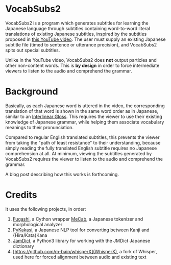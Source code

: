 # VocabSubs2
VocabSubs2 is a program which generates subtitles for learning the Japanese language through subtitles containing word-to-word literal translations of existing Japanese subtitles, inspired by the subtitles proposed in [this YouTube video](https://www.youtube.com/watch?v=3wF91iArEp0). The user must supply an existing Japanese subtitle file (timed to sentence or utterance precision), and VocabSubs2 spits out special subtitles.

Unlike in the YouTube video, VocabSubs2 does **not** output particles and other non-content words. This is **by design** in order to force intermediate viewers to listen to the audio and comprehend the grammar.

# Background
Basically, as each Japanese word is uttered in the video, the corresponding translation of that word is shown in the same word order as in Japanese, similar to an [Interlinear Gloss](https://en.wikipedia.org/wiki/Interlinear_gloss). This requires the viewer to use their existing knowledge of Japanese grammar, while helping them associate vocabulary meanings to their pronunciation.

Compared to regular English translated subtitles, this prevents the viewer from taking the "path of least resistance" to their understanding, because simply reading the fully translated English subtitle requires no Japanese comprehension at all. At minimum, viewing the subtitles generated by VocabSubs2 requires the viewer to listen to the audio and comprehend the grammar.

A blog post describing how this works is forthcoming.

# Credits
It uses the following projects, in order:
1. [Fugashi](https://pypi.org/project/fugashi/), a Cython wrapper [MeCab](https://taku910.github.io/mecab/), a Japanese tokenizer and morphological analyzer
2. [PyKakasi](https://pypi.org/project/pykakasi/), a Japanese NLP tool for converting between Kanji and {Hira/Kata}Kana
3. [JamDict](https://pypi.org/project/jamdict/), a Python3 library for working with the JMDict Japanese dictionary
4. [https://github.com/m-bain/whisperX](WhisperX), a fork of Whisper, used here for forced alignment between audio and existing text